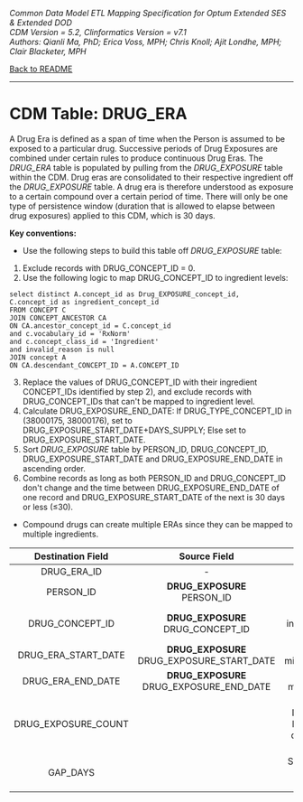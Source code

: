 *Common Data Model ETL Mapping Specification for Optum Extended SES & Extended DOD* 
<br>*CDM Version = 5.2, Clinformatics Version = v7.1*
<br>*Authors: Qianli Ma, PhD; Erica Voss, MPH; Chris Knoll; Ajit Londhe, MPH; Clair Blacketer, MPH*

[Back to README](README.md)

---

# CDM Table: DRUG_ERA

A Drug Era is defined as a span of time when the Person is assumed to be
exposed to a particular drug. Successive periods of Drug Exposures are
combined under certain rules to produce continuous Drug Eras. The
*DRUG_ERA* table is populated by pulling from the *DRUG_EXPOSURE*
table within the CDM. Drug eras are consolidated to their respective
ingredient off the *DRUG_EXPOSURE* table. A drug era is therefore
understood as exposure to a certain compound over a certain period of
time. There will only be one type of persistence window (duration that
is allowed to elapse between drug exposures) applied to this CDM, which
is 30 days.

**Key conventions:**

-   Use the following steps to build this table off *DRUG_EXPOSURE*
    table:

1.  Exclude records with DRUG_CONCEPT_ID = 0. 
2.  Use the following logic to map DRUG_CONCEPT_ID to ingredient levels:

```
select distinct A.concept_id as Drug_EXPOSURE_concept_id,
C.concept_id as ingredient_concept_id
FROM CONCEPT C
JOIN CONCEPT_ANCESTOR CA
ON CA.ancestor_concept_id = C.concept_id
and c.vocabulary_id = 'RxNorm'
and c.concept_class_id = 'Ingredient'
and invalid_reason is null
JOIN concept A
ON CA.descendant_CONCEPT_ID = A.CONCEPT_ID
```
3.  Replace the values of DRUG_CONCEPT_ID with their ingredient CONCEPT_IDs identified by step 2), and exclude records with DRUG_CONCEPT_IDs that can't be mapped to ingredient level.
4.  Calculate DRUG_EXPOSURE_END_DATE: If DRUG_TYPE_CONCEPT_ID in (38000175, 38000176), set to DRUG_EXPOSURE_START_DATE+DAYS_SUPPLY; Else set to DRUG_EXPOSURE_START_DATE.
5.  Sort *DRUG_EXPOSURE* table by PERSON_ID, DRUG_CONCEPT_ID, DRUG_EXPOSURE_START_DATE and DRUG_EXPOSURE_END_DATE in ascending order.
6.  Combine records as long as both PERSON_ID and DRUG_CONCEPT_ID don't change and the time between DRUG_EXPOSURE_END_DATE of one record and DRUG_EXPOSURE_START_DATE of the next is 30 days or less (&le;30).

-   Compound drugs can create multiple ERAs since they can be mapped to
    multiple ingredients.

<a name="table-mappings-drug-era"></a>

**Destination Field**|**Source Field**|**Applied Rule**|**Comment**
:-----:|:-----:|:-----:|:-----:
DRUG_ERA_ID|-|System generated.| 
PERSON_ID|**DRUG_EXPOSURE**<br>PERSON_ID| | 
DRUG_CONCEPT_ID|**DRUG_EXPOSURE**<br/>DRUG_CONCEPT_ID|Use the logic above to map to ingredient CONCEPT_ID and exclude records. | 
DRUG_ERA_START_DATE|**DRUG_EXPOSURE**<br/>DRUG_EXPOSURE_START_DATE|Use min(DRUG_EXPOSURE_START_DATE)| 
DRUG_ERA_END_DATE|**DRUG_EXPOSURE**<br>DRUG_EXPOSURE_END_DATE<br>|Use max(DRUG_EXPOSURE_END_DATE)| 
DRUG_EXPOSURE_COUNT| |Sum up the number of DRUG_EXPOSURE records for this PERSON_ID and this CONCEPT_ID during the exposure window being built.| 
GAP_DAYS| |Sum of the days in the drug_era that were not covered by a drug_exposure_record| 